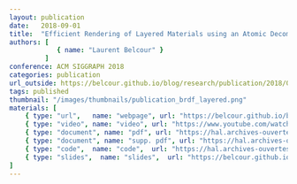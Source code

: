 ```yaml
---
layout: publication
date:   2018-09-01
title:  "Efficient Rendering of Layered Materials using an Atomic Decomposition with Statistical Operators"
authors: [
            { name: "Laurent Belcour" }
         ]
conference: ACM SIGGRAPH 2018
categories: publication
url_outside: https://belcour.github.io/blog/research/publication/2018/05/05/brdf-realtime-layered.html
tags: published
thumbnail: "/images/thumbnails/publication_brdf_layered.png"
materials: [
    { type: "url",   name: "webpage", url: "https://belcour.github.io/blog/research/2018/05/05/brdf-realtime-layered.html" },
    { type: "video", name: "video", url: "https://www.youtube.com/watch?v=wM5E-NJtaug&feature=youtu.be" },
    { type: "document", name: "pdf", url: "https://hal.archives-ouvertes.fr/hal-01785457/document" },
    { type: "document", name: "supp. pdf", url: "https://hal.archives-ouvertes.fr/hal-01785457v2/file/suppl.pdf" },
    { type: "code",  name: "code",  url: "https://hal.archives-ouvertes.fr/hal-01785457v2/file/suppl.zip" },
    { type: "slides",  name: "slides",  url: "https://belcour.github.io/blog/slides/2018-brdf-realtime-layered/slides.html" },
]
---
```


<!-- With the `url_outside` tag, I can reference an outside blog / website -->
